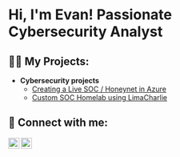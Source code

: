 <h1>Hi, I'm Evan! Passionate Cybersecurity Analyst</h1>
<h2>👨‍💻 My Projects:</h2>

- <b>Cybersecurity projects</b>
  - [Creating a Live SOC / Honeynet in Azure](https://github.com/most-e/Azure-SOC)
  - [Custom SOC Homelab using LimaCharlie](https://github.com/most-e/CustomSOC)


<h2> 🤳 Connect with me:</h2>

[<img align="left" alt="EvanMostowski | Website" width="22px" src="https://upload.wikimedia.org/wikipedia/commons/c/c4/Globe_icon.svg" />][website]
[<img align="left" alt="EvanMostowski | LinkedIn" width="22px" src="https://cdn.jsdelivr.net/npm/simple-icons@v3/icons/linkedin.svg" />][linkedin]

[Website]: https://evanmost.tech
[linkedin]: https://www.linkedin.com/in/evan-mostowski
